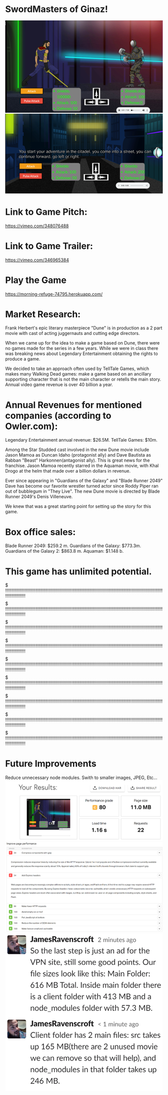 # SwordMasters of Ginaz!


![Image of mapScreen](client/src/img/foroScre.png "Screen")
![screen2](client/src/img/battleScreen.png "Screen2")





# Link to Game Pitch:
https://vimeo.com/348076488

# Link to Game Trailer:
https://vimeo.com/346965384

# Play the Game
https://morning-refuge-74795.herokuapp.com/

# Market Research:

Frank Herbert's epic literary masterpiece "Dune" is in production as a 2 part movie with cast of acting juggernauts and cutting edge directors.

When we came up for the idea to make a game based on Dune, there were no games made for the series in a few years. While we were in class
there was breaking news about Legendary Entertainment obtaining the rights to produce a game.

We decided to take an approach often used by TellTale Games, which makes many Walking Dead games: make a game based on an ancillary supporting character that is not
the main character or retells the main story.
Annual video game revenue is over 40 billion a year. 

# Annual Revenues for mentioned companies (according to Owler.com):
Legendary Entertainment annual revenue: $26.5M.
TellTale Games: $10m. 

Among the Star Studded cast involved in the new Dune movie include Jason Mamoa as Duncan Idaho (protagonist ally) and Dave Bautista as Rabban "Beast" Harkonnen(antagonist ally). This is great news for the franchise. Jason Mamoa recently starred in the Aquaman movie, with Khal Drogo at the helm that made over a billion dollars in revenue.

Ever since appearing in "Guardians of the Galaxy" and "Blade Runner 2049" Dave has become our favorite wrestler turned actor since Roddy Piper ran out of bubblegum in "They Live". The new Dune movie is directed by Blade Runner 2049's Denis Villeneuve.

We knew that was a great starting point for setting up the story for this game. 

# Box office sales:
Blade Runner 2049: $259.2 m. 
Guardians of the Galaxy: $773.3m.
Guardians of the Galaxy 2: $863.8 m.
Aquaman: $1.148 b.


# This game has unlimited potential.


$$$$$$$$$$$$$$$$$$$$$$$$$$$$$$$$$$$$$$$$$$$$$$$$$$$$$$$$$$$$$$$$$$$$$$$$$$$$$$$$$$$$$$$$$
!!!!!!!!!!!!!!!!!!!!!!!!!!!!!!!!!!!!!!!!!!!!!!!!!!!!!!!!!!!!!!!!!!!!!!!!!!!!!!!!!!!!!!!!!!!!!!!!!!!!!!!!!!!!!!!!!!!!!!!!!!!!!!!!!!!!!!!!!!!!!
$$$$$$$$$$$$$$$$$$$$$$$$$$$$$$$$$$$$$$$$$$$$$$$$$$$$$$$$$$$$$$$$$$$$$$$$$$$$$$$$$$$$$$$$$
!!!!!!!!!!!!!!!!!!!!!!!!!!!!!!!!!!!!!!!!!!!!!!!!!!!!!!!!!!!!!!!!!!!!!!!!!!!!!!!!!!!!!!!!!!!!!!!!!!!!!!!!!!!!!!!!!!!!!!!!!!!!!!!!!!!!!!!!!!!!!
$$$$$$$$$$$$$$$$$$$$$$$$$$$$$$$$$$$$$$$$$$$$$$$$$$$$$$$$$$$$$$$$$$$$$$$$$$$$$$$$$$$$$$$$$
!!!!!!!!!!!!!!!!!!!!!!!!!!!!!!!!!!!!!!!!!!!!!!!!!!!!!!!!!!!!!!!!!!!!!!!!!!!!!!!!!!!!!!!!!!!!!!!!!!!!!!!!!!!!!!!!!!!!!!!!!!!!!!!!!!!!!!!!!!!!!
$$$$$$$$$$$$$$$$$$$$$$$$$$$$$$$$$$$$$$$$$$$$$$$$$$$$$$$$$$$$$$$$$$$$$$$$$$$$$$$$$$$$$$$$$
!!!!!!!!!!!!!!!!!!!!!!!!!!!!!!!!!!!!!!!!!!!!!!!!!!!!!!!!!!!!!!!!!!!!!!!!!!!!!!!!!!!!!!!!!!!!!!!!!!!!!!!!!!!!!!!!!!!!!!!!!!!!!!!!!!!!!!!!!!!!!
$$$$$$$$$$$$$$$$$$$$$$$$$$$$$$$$$$$$$$$$$$$$$$$$$$$$$$$$$$$$$$$$$$$$$$$$$$$$$$$$$$$$$$$$$
!!!!!!!!!!!!!!!!!!!!!!!!!!!!!!!!!!!!!!!!!!!!!!!!!!!!!!!!!!!!!!!!!!!!!!!!!!!!!!!!!!!!!!!!!!!!!!!!!!!!!!!!!!!!!!!!!!!!!!!!!!!!!!!!!!!!!!!!!!!!!
$$$$$$$$$$$$$$$$$$$$$$$$$$$$$$$$$$$$$$$$$$$$$$$$$$$$$$$$$$$$$$$$$$$$$$$$$$$$$$$$$$$$$$$$$
!!!!!!!!!!!!!!!!!!!!!!!!!!!!!!!!!!!!!!!!!!!!!!!!!!!!!!!!!!!!!!!!!!!!!!!!!!!!!!!!!!!!!!!!!!!!!!!!!!!!!!!!!!!!!!!!!!!!!!!!!!!!!!!!!!!!!!!!!!!!!
$$$$$$$$$$$$$$$$$$$$$$$$$$$$$$$$$$$$$$$$$$$$$$$$$$$$$$$$$$$$$$$$$$$$$$$$$$$$$$$$$$$$$$$$$
!!!!!!!!!!!!!!!!!!!!!!!!!!!!!!!!!!!!!!!!!!!!!!!!!!!!!!!!!!!!!!!!!!!!!!!!!!!!!!!!!!!!!!!!!!!!!!!!!!!!!!!!!!!!!!!!!!!!!!!!!!!!!!!!!!!!!!!!!!!!!
$$$$$$$$$$$$$$$$$$$$$$$$$$$$$$$$$$$$$$$$$$$$$$$$$$$$$$$$$$$$$$$$$$$$$$$$$$$$$$$$$$$$$$$$$
!!!!!!!!!!!!!!!!!!!!!!!!!!!!!!!!!!!!!!!!!!!!!!!!!!!!!!!!!!!!!!!!!!!!!!!!!!!!!!!!!!!!!!!!!!!!!!!!!!!!!!!!!!!!!!!!!!!!!!!!!!!!!!!!!!!!!!!!!!!!!
$$$$$$$$$$$$$$$$$$$$$$$$$$$$$$$$$$$$$$$$$$$$$$$$$$$$$$$$$$$$$$$$$$$$$$$$$$$$$$$$$$$$$$$$$
!!!!!!!!!!!!!!!!!!!!!!!!!!!!!!!!!!!!!!!!!!!!!!!!!!!!!!!!!!!!!!!!!!!!!!!!!!!!!!!!!!!!!!!!!!!!!!!!!!!!!!!!!!!!!!!!!!!!!!!!!!!!!!!!!!!!!!!!!!!!!
# Future Improvements
Reduce unnecessary node modules.
Swith to smaller images, JPEG, Etc...
![perf6](client/src/img/ginazGame6PerformanceRank20July2019.PNG "July20_Performance6")
![perf1](client/src/img/ginazPerformanceRank20July2019.PNG "July20_Performance1")
![nodeModules](client/src/img/huge_node_modules.PNG "nodeModuleSIze")
